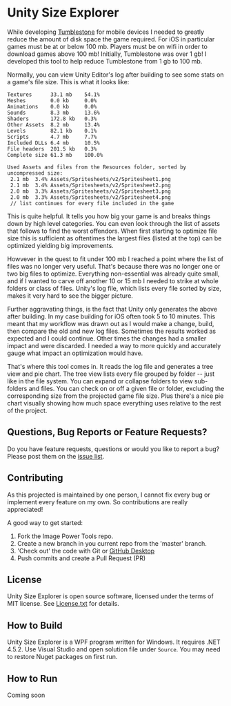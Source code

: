 Unity Size Explorer
===
While developing [Tumblestone][1] for mobile devices I needed to greatly reduce the amount of disk space the game required. For iOS in particular games must be at or below 100 mb. Players must be on wifi in order to download games above 100 mb! Initially, Tumblestone was over 1 gb! I developed this tool to help reduce Tumblestone from 1 gb to 100 mb.

Normally, you can view Unity Editor's log after building to see some stats on a game's file size. This is what it looks like:

    Textures      33.1 mb	 54.1% 
    Meshes        0.0 kb	 0.0% 
    Animations    0.0 kb	 0.0% 
    Sounds        8.3 mb	 13.6% 
    Shaders       172.8 kb	 0.3% 
    Other Assets  8.2 mb	 13.4% 
    Levels        82.1 kb	 0.1% 
    Scripts       4.7 mb	 7.7% 
    Included DLLs 6.4 mb	 10.5% 
    File headers  201.5 kb	 0.3% 
    Complete size 61.3 mb	 100.0% 

    Used Assets and files from the Resources folder, sorted by uncompressed size:
     2.1 mb	 3.4% Assets/Spritesheets/v2/Spritesheet1.png
     2.1 mb	 3.4% Assets/Spritesheets/v2/Spritesheet2.png
     2.0 mb	 3.3% Assets/Spritesheets/v2/Spritesheet3.png
     2.0 mb	 3.3% Assets/Spritesheets/v2/Spritesheet4.png
     // list continues for every file included in the game

This is quite helpful. It tells you how big your game is and breaks things down by high level categories. You can even look through the list of assets that follows to find the worst offendors. When first starting to optimize file size this is sufficient as oftentimes the largest files (listed at the top) can be optimized yielding big improvements.

Howvever in the quest to fit under 100 mb I reached a point where the list of files was no longer very useful. That's because there was no longer one or two big files to optimize. Everything non-essential was already quite small, and if I wanted to carve off another 10 or 15 mb I needed to strike at whole folders or class of files. Unity's log file, which lists every file sorted by size, makes it very hard to see the bigger picture.

Further aggravating things, is the fact that Unity only generates the above after building. In my case building for iOS often took 5 to 10 minutes. This meant that my workflow was drawn out as I would make a change, build, then compare the old and new log files. Sometimes the results worked as expected and I could continue. Other times the changes had a smaller impact and were discarded. I needed a way to more quickly and accurately gauge what impact an optimization would have.

That's where this tool comes in. It reads the log file and generates a tree view and pie chart. The tree view lists every file grouped by folder -- just like in the file system. You can expand or collapse folders to view sub-folders and files. You can check on or off a given file or folder, excluding the corresponding size from the projected game file size. Plus there's a nice pie chart visually showing how much space everything uses relative to the rest of the project.

Questions, Bug Reports or Feature Requests?
---
Do you have feature requests, questions or would you like to report a bug? Please post them on the [issue list][4].

Contributing
---
As this projected is maintained by one person, I cannot fix every bug or implement every feature on my own. So contributions are really appreciated!

A good way to get started:

1. Fork the Image Power Tools repo. 
1. Create a new branch in you current repo from the 'master' branch.
1. 'Check out' the code with Git or [GitHub Desktop](https://desktop.github.com/)
1. Push commits and create a Pull Request (PR)

License
---
Unity Size Explorer is open source software, licensed under the terms of MIT license. 
See [License.txt](License.txt) for details.

How to Build
---
Unity Size Explorer is a WPF program written for Windows. It requires .NET 4.5.2. Use Visual Studio and open solution file under `Source`. You may need to restore Nuget packages on first run.

How to Run
---
Coming soon

[1]: http://tumblestonegame.com
[2]: https://github.com/aschearer/unitysizeexplorer/releases/latest
[3]: https://github.com/aschearer/unitysizeexplorer
[4]: https://github.com/aschearer/unitysizeexplorer/issues
